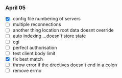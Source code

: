 ### April 05
- [x] config file numbering of servers
- [ ] multiple reconnections
- [ ] another thing location root data doesnt override
- [ ] auto indexing ...doesn't store state
- [ ] cgi
- [ ] perfect authorisation
- [ ] test client body limit
- [x] fix best match
- [ ] throw error if the drectives doesn't end in a colon
- [ ] remove errno
